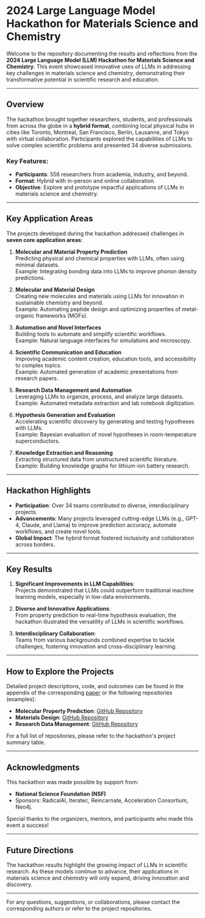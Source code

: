 
# 2024 Large Language Model Hackathon for Materials Science and Chemistry

Welcome to the repository documenting the results and reflections from the **2024 Large Language Model (LLM) Hackathon for Materials Science and Chemistry**. This event showcased innovative uses of LLMs in addressing key challenges in materials science and chemistry, demonstrating their transformative potential in scientific research and education.

---

## Overview

The hackathon brought together researchers, students, and professionals from across the globe in a **hybrid format**, combining local physical hubs in cities like Toronto, Montreal, San Francisco, Berlin, Lausanne, and Tokyo with virtual collaboration. Participants explored the capabilities of LLMs to solve complex scientific problems and presented 34 diverse submissions.

### Key Features:
- **Participants**: 556 researchers from academia, industry, and beyond.
- **Format**: Hybrid with in-person and online collaboration.
- **Objective**: Explore and prototype impactful applications of LLMs in materials science and chemistry.

---

## Key Application Areas

The projects developed during the hackathon addressed challenges in **seven core application areas**:

1. **Molecular and Material Property Prediction**  
   Predicting physical and chemical properties with LLMs, often using minimal datasets.  
   Example: Integrating bonding data into LLMs to improve phonon density predictions.

2. **Molecular and Material Design**  
   Creating new molecules and materials using LLMs for innovation in sustainable chemistry and beyond.  
   Example: Automating peptide design and optimizing properties of metal-organic frameworks (MOFs).

3. **Automation and Novel Interfaces**  
   Building tools to automate and simplify scientific workflows.  
   Example: Natural language interfaces for simulations and microscopy.

4. **Scientific Communication and Education**  
   Improving academic content creation, education tools, and accessibility to complex topics.  
   Example: Automated generation of academic presentations from research papers.

5. **Research Data Management and Automation**  
   Leveraging LLMs to organize, process, and analyze large datasets.  
   Example: Automated metadata extraction and lab notebook digitization.

6. **Hypothesis Generation and Evaluation**  
   Accelerating scientific discovery by generating and testing hypotheses with LLMs.  
   Example: Bayesian evaluation of novel hypotheses in room-temperature superconductors.

7. **Knowledge Extraction and Reasoning**  
   Extracting structured data from unstructured scientific literature.  
   Example: Building knowledge graphs for lithium-ion battery research.

---

## Hackathon Highlights

- **Participation**: Over 34 teams contributed to diverse, interdisciplinary projects.
- **Advancements**: Many projects leveraged cutting-edge LLMs (e.g., GPT-4, Claude, and Llama) to improve prediction accuracy, automate workflows, and create novel tools.
- **Global Impact**: The hybrid format fostered inclusivity and collaboration across borders.

---

## Key Results

1. **Significant Improvements in LLM Capabilities**:  
   Projects demonstrated that LLMs could outperform traditional machine learning models, especially in low-data environments.

2. **Diverse and Innovative Applications**:  
   From property prediction to real-time hypothesis evaluation, the hackathon illustrated the versatility of LLMs in scientific workflows.

3. **Interdisciplinary Collaboration**:  
   Teams from various backgrounds combined expertise to tackle challenges, fostering innovation and cross-disciplinary learning.

---

## How to Explore the Projects

Detailed project descriptions, code, and outcomes can be found in the appendix of the corresponding [paper](https://arxiv.org/abs/2411.15221) or the following repositories (examples):  
- **Molecular Property Prediction**: [GitHub Repository](https://github.com/kaueltzen/LLM_Hackathon_2024)  
- **Materials Design**: [GitHub Repository](https://github.com/doncamilom/mc-peptide)  
- **Research Data Management**: [GitHub Repository](https://github.com/datalab-org/yellowhammer)

For a full list of repositories, please refer to the hackathon's project summary table.

---

## Acknowledgments

This hackathon was made possible by support from:  
- **National Science Foundation (NSF)**  
- Sponsors: RadicalAI, Iteratec, Reincarnate, Acceleration Consortium, Neo4j.  

Special thanks to the organizers, mentors, and participants who made this event a success!

---

## Future Directions

The hackathon results highlight the growing impact of LLMs in scientific research. As these models continue to advance, their applications in materials science and chemistry will only expand, driving innovation and discovery.

---

For any questions, suggestions, or collaborations, please contact the corresponding authors or refer to the project repositories.
